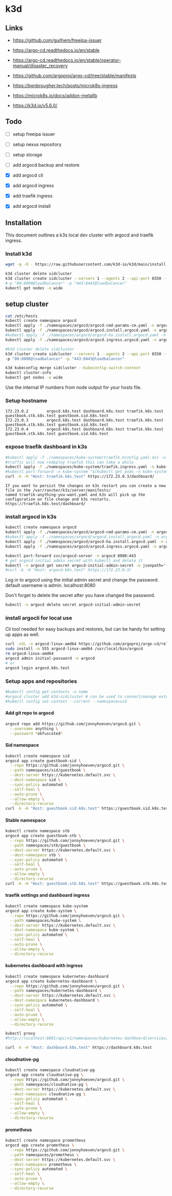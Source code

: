 # k3d

## Links
- https://github.com/guilhem/freeipa-issuer
- https://argo-cd.readthedocs.io/en/stable
- https://argo-cd.readthedocs.io/en/stable/operator-manual/disaster_recovery
- https://github.com/argoproj/argo-cd/tree/stable/manifests

- https://benbrougher.tech/posts/microk8s-ingress
- https://microk8s.io/docs/addon-metallb 
- https://k3d.io/v5.6.0/


## Todo
- [ ] setup freeipa issuer
- [ ] setup nexus repository
- [ ] setup storage
- [ ] add argocd backup and restore
- [x] add argocd cli
- [x] add argocd ingress
- [x] add traefik ingress
- [x] add argocd install
 

## Installation
This document outlines a k3s local dev cluster with argocd and traefik ingress.


### Install k3d

```bash
wget -q -O - https://raw.githubusercontent.com/k3d-io/k3d/main/install.sh | TAG=v5.6.0 bash
```

```bash
k3d cluster delete sidcluster
k3d cluster create sidcluster --servers 1 --agents 2 --api-port 6550 --subnet 172.23.0.0/16 #\
#-p "80:8000@loadbalancer" -p "443:8443@loadbalancer" 
kubectl get nodes -o wide
```

## setup cluster
```bash
cat /etc/hosts
kubectl create namespace argocd
kubectl apply -f ./namespaces/argocd/argocd-cmd-params-cm.yaml -n argocd 
kubectl apply -f ./namespaces/argocd/argocd.install.argocd.yaml -n argocd
#kubectl apply -f ./namespaces/argocd/argocd-ha.install.argocd.yaml -n argocd
kubectl apply -f ./namespaces/argocd/argocd.ingress.argocd.yaml -n argocd
```

```bash
#k3d cluster delete sidcluster
k3d cluster create sidcluster --servers 1 --agents 2 --api-port 6550 --subnet 172.23.0.0/16 \
-p "80:8000@loadbalancer" -p "443:8443@loadbalancer" 

k3d kubeconfig merge sidcluster --kubeconfig-switch-context
kubectl cluster-info
kubectl get nodes -o wide
```
Use the internal IP numbers from node output for your hosts file.

### Setup hostname
```/etc/hosts
172.23.0.2        argocd.k8s.test dashboard.k8s.test traefik.k8s.test guestbook.stb.k8s.test guestbook.sid.k8s.test
172.23.0.3        argocd.k8s.test dashboard.k8s.test traefik.k8s.test guestbook.stb.k8s.test guestbook.sid.k8s.test
172.23.0.4        argocd.k8s.test dashboard.k8s.test traefik.k8s.test guestbook.stb.k8s.test guestbook.sid.k8s.test
```

### expose traefik dashboard in k3s
```bash
#kubectl apply -f ./namespaces/kube-system/traefik.hconfig.yaml.dis -n kube-system
#traffic will now redeploy traefik this can take a while
kubectl apply -f ./namespaces/kube-system/traefik.ingress.yaml -n kube-system
#kubectl port-forward -n kube-system "$(kubectl get pods -n kube-system| grep '^traefik-' | awk '{print $1}')" 9000:9000
curl -k -H "Host: traefik.k8s.test" https://172.23.0.3/dashboard/
```

```obsolete
If you want to persist the changes on k3s restart you can create a new file in the /var/rancher/k3s/server/manifests/
named traefik-anything-you-want.yaml and k3s will pick up the configuration on file change and k3s restarts.
https://traefik.k8s.test/dashboard/
```


### install argocd in k3s
```bash
kubectl create namespace argocd
kubectl apply -f ./namespaces/argocd/argocd-cmd-params-cm.yaml -n argocd 
#kubectl apply -f ./namespaces/argocd/argocd.install.argocd.yaml -n argocd
kubectl apply -f ./namespaces/argocd/argocd-ha.install.argocd.yaml -n argocd
kubectl apply -f ./namespaces/argocd/argocd.ingress.argocd.yaml -n argocd

kubectl port-forward svc/argocd-server -n argocd 8080:443
# get argocd initial admin secret with kubectl and delete it
kubectl -n argocd get secret argocd-initial-admin-secret -o jsonpath="{.data.password}" | base64 -d
#curl -k -H "Host: argocd.k8s.test" https://172.23.0.3/
```

Log in to argocd using the initial admin secret and change the password.
default username is admin.
localhost:8080

Don't forget to delete the secret after you have changed the password.
```bash
kubectl -n argocd delete secret argocd-initial-admin-secret
```

### install argocli for local use
Cli tool needed for easy backups and restores, but can be handy for setting up apps as well.
```bash
curl -sSL -o argocd-linux-amd64 https://github.com/argoproj/argo-cd/releases/latest/download/argocd-linux-amd64
sudo install -m 555 argocd-linux-amd64 /usr/local/bin/argocd
rm argocd-linux-amd64
argocd admin initial-password -n argocd
# or
argocd login argocd.k8s.test
```

### Setup apps and repositories
```bash
#kubectl config get-contexts -o name
#argocd cluster add k3d-sidcluster # can be used to connect/manage external clusters
#kubectl config set-context --current --namespace=sid
```

#### Add git repo to argocd
```bash
argocd repo add https://github.com/jonnyhoeven/argocd.git \
  --username anything \
  --password *obfuscated*
```

#### Sid namespace
```bash
kubectl create namespace sid
argocd app create guestbook-sid \
  --repo https://github.com/jonnyhoeven/argocd.git \
  --path namespaces/sid/guestbook \
  --dest-server https://kubernetes.default.svc \
  --dest-namespace sid \
  --sync-policy automated \
  --self-heal \
  --auto-prune \
  --allow-empty \
  --directory-recurse   
curl -k -H "Host: guestbook.sid.k8s.test" https://guestbook.sid.k8s.test
```

#### Stable namespace
```bash
kubectl create namespace stb
argocd app create guestbook-stb \
  --repo https://github.com/jonnyhoeven/argocd.git \
  --path namespaces/stb/guestbook \
  --dest-server https://kubernetes.default.svc \
  --dest-namespace stb \
  --sync-policy automated \
  --self-heal \
  --auto-prune \
  --allow-empty \
  --directory-recurse   
curl -k -H "Host: guestbook.stb.k8s.test" https://guestbook.stb.k8s.test
```

#### traefik settings and dashboard ingress
```bash
kubectl create namespace kube-system
argocd app create kube-system \
  --repo https://github.com/jonnyhoeven/argocd.git \
  --path namespaces/kube-system \
  --dest-server https://kubernetes.default.svc \
  --dest-namespace kube-system \
  --sync-policy automated \
  --self-heal \
  --auto-prune \
  --allow-empty \
  --directory-recurse   
```

#### kubernetes dashboard with ingress
```bash
kubectl create namespace kubernetes-dashboard
argocd app create kubernetes-dashboard \
  --repo https://github.com/jonnyhoeven/argocd.git \
  --path namespaces/kubernetes-dashboard \
  --dest-server https://kubernetes.default.svc \
  --dest-namespace kubernetes-dashboard \
  --sync-policy automated \
  --self-heal \
  --auto-prune \
  --allow-empty \
  --directory-recurse   

kubectl proxy
#http://localhost:8001/api/v1/namespaces/kubernetes-dashboard/services/https:kubernetes-dashboard:/proxy/#/login

curl -k -H "Host: dashboard.k8s.test" https://dashboard.k8s.test
``` 

#### cloudnative-pg
```bash
kubectl create namespace cloudnative-pg
argocd app create cloudnative-pg \
  --repo https://github.com/jonnyhoeven/argocd.git \
  --path namespaces/cloudnative-pg \
  --dest-server https://kubernetes.default.svc \
  --dest-namespace cloudnative-pg \
  --sync-policy automated \
  --self-heal \
  --auto-prune \
  --allow-empty \
  --directory-recurse
```

#### prometheus
```bash
kubectl create namespace prometheus
argocd app create prometheus \
  --repo https://github.com/jonnyhoeven/argocd.git \
  --path namespaces/prometheus \
  --dest-server https://kubernetes.default.svc \
  --dest-namespace prometheus \
  --sync-policy automated \
  --self-heal \
  --auto-prune \
  --allow-empty \
  --directory-recurse
```
  



